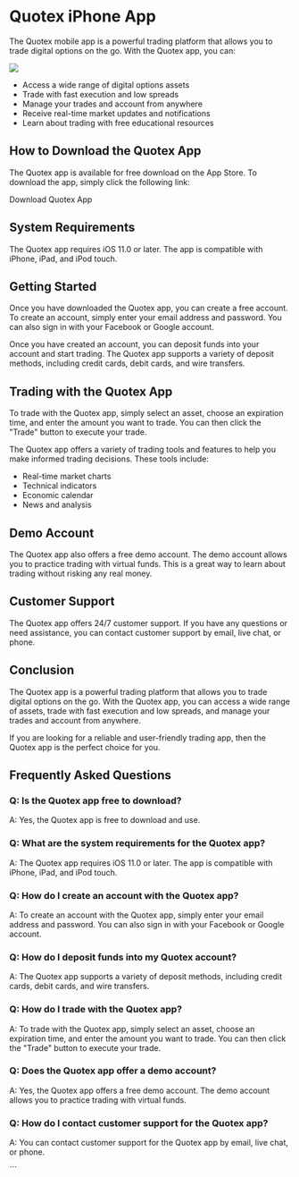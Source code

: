 # Quotex iPhone App

The Quotex mobile app is a powerful trading platform that allows you to
trade digital options on the go. With the Quotex app, you can:

[![](https://static.quotex.io/files/1_en/300_250.jpg)](https://traff.sbs/brokerqxsignupf)

-   Access a wide range of digital options assets
-   Trade with fast execution and low spreads
-   Manage your trades and account from anywhere
-   Receive real-time market updates and notifications
-   Learn about trading with free educational resources

## How to Download the Quotex App

The Quotex app is available for free download on the App Store. To
download the app, simply click the following link:

Download Quotex App

## System Requirements

The Quotex app requires iOS 11.0 or later. The app is compatible with
iPhone, iPad, and iPod touch.

## Getting Started

Once you have downloaded the Quotex app, you can create a free account.
To create an account, simply enter your email address and password. You
can also sign in with your Facebook or Google account.

Once you have created an account, you can deposit funds into your
account and start trading. The Quotex app supports a variety of deposit
methods, including credit cards, debit cards, and wire transfers.

## Trading with the Quotex App

To trade with the Quotex app, simply select an asset, choose an
expiration time, and enter the amount you want to trade. You can then
click the "Trade" button to execute your trade.

The Quotex app offers a variety of trading tools and features to help
you make informed trading decisions. These tools include:

-   Real-time market charts
-   Technical indicators
-   Economic calendar
-   News and analysis

## Demo Account

The Quotex app also offers a free demo account. The demo account allows
you to practice trading with virtual funds. This is a great way to learn
about trading without risking any real money.

## Customer Support

The Quotex app offers 24/7 customer support. If you have any questions
or need assistance, you can contact customer support by email, live
chat, or phone.

## Conclusion

The Quotex app is a powerful trading platform that allows you to trade
digital options on the go. With the Quotex app, you can access a wide
range of assets, trade with fast execution and low spreads, and manage
your trades and account from anywhere.

If you are looking for a reliable and user-friendly trading app, then
the Quotex app is the perfect choice for you.

## Frequently Asked Questions

### Q: Is the Quotex app free to download?

A: Yes, the Quotex app is free to download and use.

### Q: What are the system requirements for the Quotex app?

A: The Quotex app requires iOS 11.0 or later. The app is compatible with
iPhone, iPad, and iPod touch.

### Q: How do I create an account with the Quotex app?

A: To create an account with the Quotex app, simply enter your email
address and password. You can also sign in with your Facebook or Google
account.

### Q: How do I deposit funds into my Quotex account?

A: The Quotex app supports a variety of deposit methods, including
credit cards, debit cards, and wire transfers.

### Q: How do I trade with the Quotex app?

A: To trade with the Quotex app, simply select an asset, choose an
expiration time, and enter the amount you want to trade. You can then
click the "Trade" button to execute your trade.

### Q: Does the Quotex app offer a demo account?

A: Yes, the Quotex app offers a free demo account. The demo account
allows you to practice trading with virtual funds.

### Q: How do I contact customer support for the Quotex app?

A: You can contact customer support for the Quotex app by email, live
chat, or phone.

\`\`\`

